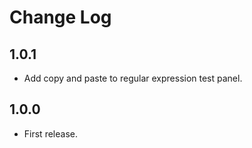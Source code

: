 # Change Log

## 1.0.1
- Add copy and paste to regular expression test panel.

## 1.0.0
- First release.
